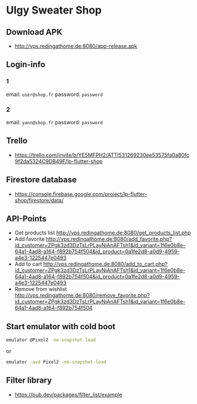 # Ulgy Sweater Shop

## Download APK

- http://vps.redingathome.de:8080/app-release.apk

## Login-info

### 1

email: `user@shop.fr`
password: `password`

### 2

email: `yann@shop.fr`
password: `password`

## Trello

- https://trello.com/invite/b/YE5MFPH2/ATTI531269230ee53575fa0a80fc9f2da5324C9DB49F/lp-flutter-shop

## Firestore database

- https://console.firebase.google.com/project/lp-flutter-shop/firestore/data/

## API-Points

- Get products list
  http://vps.redingathome.de:8080/get_products_list.php
- Add favorite
  http://vps.redingathome.de:8080/add_favorite.php?id_customer=ZPgk3zd3DzTsLrPLayNjAnAFTsh1&id_variant=1f6e0b8e-64a1-4ad8-a164-f892b754f504&id_product=0a1fe2d8-a0d9-4959-a4e3-1225447e0493
- Add to cart
  http://vps.redingathome.de:8080/add_to_cart.php?id_customer=ZPgk3zd3DzTsLrPLayNjAnAFTsh1&id_variant=1f6e0b8e-64a1-4ad8-a164-f892b754f504&id_product=0a1fe2d8-a0d9-4959-a4e3-1225447e0493
- Remove from wishlist
  http://vps.redingathome.de:8080/remove_favorite.php?id_customer=ZPgk3zd3DzTsLrPLayNjAnAFTsh1&id_variant=1f6e0b8e-64a1-4ad8-a164-f892b754f504

## Start emulator with cold boot

```sh
emulator @Pixel2 -no-snapshot-load
```

or

```sh
emulator -avd Pixel2 -no-snapshot-load
```

## Filter library

- https://pub.dev/packages/filter_list/example

